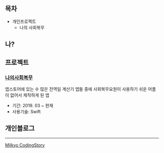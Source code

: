 ## 목차



- 개인프로젝트
  - 나의 사회복무



## 나?





## 프로젝트

### [나의사회복무]

앱스토어에 있는 수 많은 전역일 계산기 앱들 중에 사회복무요원이 사용하기 쉬운 어플이 없어서 제작하게 된 앱

- 기간: 2019. 03 ~ 현재
- 사용기술: Swift



## 개인블로그

---

[Milkyo CodingStory]



[Milkyo CodingStory]: https://milyo-codingstories.tistory.com
[나의사회복무]: https://apps.apple.com/kr/app/나의-사회복무/id1455311580
##### 
